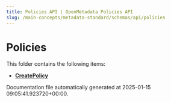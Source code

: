 ```yaml
---
title: Policies API | OpenMetadata Policies API
slug: /main-concepts/metadata-standard/schemas/api/policies
---
```


# Policies

This folder contains the following items:

- [**CreatePolicy**](/main-concepts/metadata-standard/schemas/api/policies/createpolicy)


Documentation file automatically generated at 2025-01-15 09:05:41.923720+00:00.
